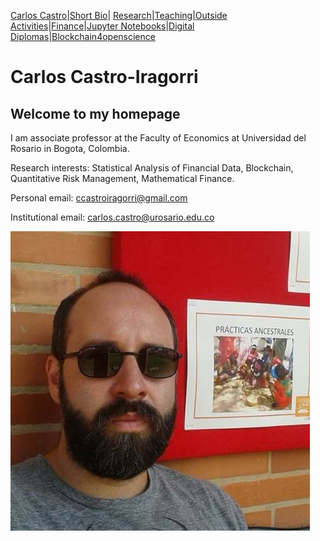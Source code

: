 [Carlos Castro](index.md)|[Short Bio](cv.md)| [Research](res.md)|[Teaching](teach.md)|[Outside Activities](Outside.md)|[Finance](Fin.md)|[Jupyter Notebooks](Jup.md)|[Digital Diplomas](Ddiploma.md)|[Blockchain4openscience](Block.md)  

# Carlos Castro-Iragorri

## Welcome to my homepage

I am associate professor at the Faculty of Economics at Universidad del Rosario in Bogota, Colombia.

Research interests: Statistical Analysis of Financial Data, Blockchain, Quantitative Risk Management, Mathematical Finance.

Personal email: ccastroiragorri@gmail.com

Institutional email: carlos.castro@urosario.edu.co

![Me](fotoCarlos.jpg)
